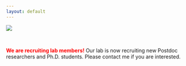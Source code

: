 ```yaml
---
layout: default
---
```


<img src="./files/lab-photo-2.jpg" style="float:center; margin-right:50px;">


&nbsp;

<span style="color:red"> **We are recruiting lab members!** </span>
Our lab is now recruiting new Postdoc researchers and Ph.D. students. Please contact me if you are interested.

